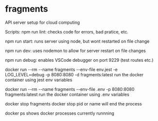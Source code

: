 # fragments

API server setup for cloud computing

Scripts:
npm run lint:
checks code for errors, bad pratice, etc.

npm run start:
runs server using node, but wont restarted on file change

npm run dev:
uses nodemon to allow for server restart on file changes

npm run debug:
enables VSCode debugger on port 9229 (test routes etc.)

docker run --rm --name fragments --env-file env.jest -e LOG_LEVEL=debug -p 8080:8080 -d fragments:latest
run the docker container using jest env variables

docker run --rm --name fragments --env-file .env -p 8080:8080 fragments:latest
run the docker container using .env variables

docker stop fragments
docker stop pid or name will end the process

docker ps
shows docker processes currently runnning
